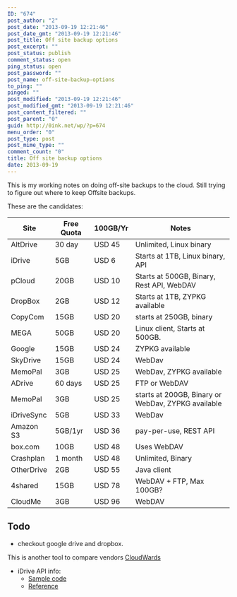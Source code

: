 ```yaml
---
ID: "674"
post_author: "2"
post_date: "2013-09-19 12:21:46"
post_date_gmt: "2013-09-19 12:21:46"
post_title: Off site backup options
post_excerpt: ""
post_status: publish
comment_status: open
ping_status: open
post_password: ""
post_name: off-site-backup-options
to_ping: ""
pinged: ""
post_modified: "2013-09-19 12:21:46"
post_modified_gmt: "2013-09-19 12:21:46"
post_content_filtered: ""
post_parent: "0"
guid: http://0ink.net/wp/?p=674
menu_order: "0"
post_type: post
post_mime_type: ""
comment_count: "0"
title: Off site backup options
date: 2013-09-19
---
```


This is my working notes on doing off-site backups to the cloud.
Still trying to figure out where to keep Offsite backups.

These are the candidates:

|Site|Free Quota|100GB/Yr|Notes|
|--- |--- |--- |--- |
|AltDrive|30 day|USD 45|Unlimited, Linux binary|
|iDrive|5GB|USD 6|Starts at 1TB, Linux binary, API|
|pCloud|20GB|USD 10|Starts at 500GB, Binary, Rest API, WebDAV|
|DropBox|2GB|USD 12|Starts at 1TB, ZYPKG available|
|CopyCom|15GB|USD 20|starts at 250GB, binary|
|MEGA|50GB|USD 20|Linux client, Starts at 500GB.|
|Google|15GB|USD 24|ZYPKG available|
|SkyDrive|15GB|USD 24|WebDav|
|MemoPal|3GB|USD 25|WebDav, ZYPKG available|
|ADrive|60 days|USD 25|FTP or WebDAV|
|MemoPal|3GB|USD 25|starts at 200GB, Binary or WebDav, ZYPKG available|
|iDriveSync|5GB|USD 33|WebDav|
|Amazon S3|5GB/1yr|USD 36|pay-per-use, REST API|
|box.com|10GB|USD 48|Uses WebDAV|
|Crashplan|1 month|USD 48|Unlimited, Binary|
|OtherDrive|2GB|USD 55|Java client|
|4shared|15GB|USD 78|WebDAV + FTP, Max 100GB?|
|CloudMe|3GB|USD 96|WebDAV|


## Todo

*   checkout google drive and dropbox.

This is another tool to compare vendors [CloudWards](http://www.cloudwards.net/articles/online-backup/)

*   iDrive API info:
    *   [Sample code](https://github.com/idrivevangelist)
    *   [Reference](http://evs.idrive.com/web-developers-guide.htm)
